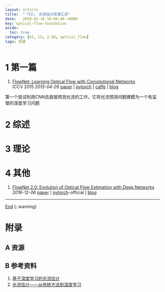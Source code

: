 ```yaml
---
layout: article
title:  "「CV」 光流估计资源汇总"
date:   2020-02-18 10:06:40 +0800
key: optical-flow-foundation
aside:
  toc: true
category: [AI, CV, 2.5D, optical_flow]
tags: 资源
---
```

<span id='head'></span>  
>

<!--more-->  

# 1 第一篇
1. [FlowNet: Learning Optical Flow with Convolutional Networks](http://cn.arxiv.org/abs/1504.06852)    
ICCV 2015 *2015-04-26* [paper](https://arxiv.org/abs/1504.06852) | [pytorch](https://github.com/ClementPinard/FlowNetPytorch) | [caffe](https://github.com/liruoteng/FlowNet) | [blog](https://www.jianshu.com/p/0cf787d90d18)     

第一个尝试利用CNN去直接预测光流的工作，它将光流预测问题建模为一个有监督的深度学习问题    

# 2 综述

# 3 理论

# 4 其他
1. [FlowNet 2.0: Evolution of Optical Flow Estimation with Deep Networks](http://cn.arxiv.org/abs/1612.01925)    
*2016-12-06* [paper](https://arxiv.org/abs/1612.01925) | [pytorch](https://github.com/NVIDIA/flownet2-pytorch)-official | [blog](https://zhuanlan.zhihu.com/p/37736910)      

-------------------  
[End](#head)
{:.warning}  


# 附录
## A 资源
## B 参考资料
1. [基于深度学习的光流估计](https://zhuanlan.zhihu.com/p/72988881)     
1. [光流估计——从传统方法到深度学习](https://zhuanlan.zhihu.com/p/74460341)   
